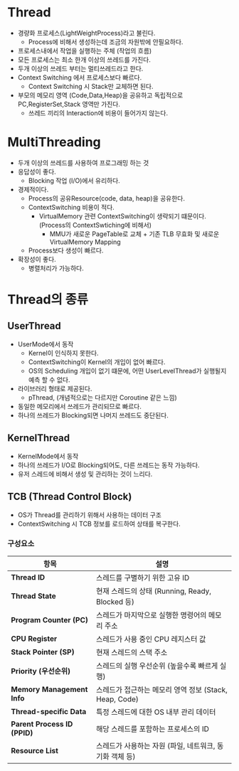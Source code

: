 # Thread
- 경량화 프로세스(LightWeightProcess)라고 불린다.
  - Process에 비해서 생성하는데 조금의 자원밖에 안필요하다.
- 프로세스내에서 작업을 실행하는 주체 (작업의 흐름)
- 모든 프로세스는 최소 한개 이상의 쓰레드를 가진다.
- 두개 이상의 쓰레드 부터는 멀티쓰레드라고 한다.
- Context Switching 에서 프로세스보다 빠르다.
  - Context Switching 시 Stack만 교체하면 된다.
- 부모의 메모리 영역 (Code,Data,Heap)을 공유하고 독립적으로 PC,RegisterSet,Stack 영역만 가진다.
  - 쓰레드 끼리의 Interaction에 비용이 들어가지 않는다.

# MultiThreading
- 두개 이상의 쓰레드를 사용하여 프로그래밍 하는 것
- 응답성이 좋다.
  - Blocking 작업 (I/O)에서 유리하다.
- 경제적이다.
  - Process의 공유Resource(code, data, heap)을 공유한다. 
  - ContextSwitching 비용이 적다.
    - VirtualMemory 관련 ContextSwitching이 생략되기 떄문이다. (Process의 ContextSwtiching에 비해서)
      - MMU가 새로운 PageTable로 교체 + 기존 TLB 무효화 및 새로운 VirtualMemory Mapping
  - Process보다 생성이 빠르다.
- 확장성이 좋다.
  - 병렬처리가 가능하다.
  

# Thread의 종류

## UserThread
- UserMode에서 동작
  - Kernel이 인식하지 못한다.
  - ContextSwitching이 Kernel의 개입이 없어 빠르다.
  - OS의 Scheduling 개입이 없기 떄문에, 어떤 UserLevelThread가 실행될지 예측 할 수 없다.
- 라이브러리 형태로 제공된다.
  - pThread, (개념적으로는 다르지만 Coroutine 같은 느낌)
- 동일한 메모리에서 쓰레드가 관리되므로 빠르다.
- 하나의 쓰레드가 Blocking되면 나머지 쓰레드도 중단된다.

## KernelThread
- KernelMode에서 동작
- 하나의 쓰레드가 I/O로 Blocking되어도, 다른 쓰레드는 동작 가능하다.
- 유저 스레드에 비해서 생성 및 관리하는 것이 느리다.

## TCB (Thread Control Block)
- OS가 Thread를 관리하기 위해서 사용하는 데이터 구조
- ContextSwitching 시 TCB 정보를 로드하여 상태를 복구한다.

### 구성요소
| 항목 | 설명 |
|------|------|
| **Thread ID** | 스레드를 구별하기 위한 고유 ID |
| **Thread State** | 현재 스레드의 상태 (Running, Ready, Blocked 등) |
| **Program Counter (PC)** | 스레드가 마지막으로 실행한 명령어의 메모리 주소 |
| **CPU Register** | 스레드가 사용 중인 CPU 레지스터 값 |
| **Stack Pointer (SP)** | 현재 스레드의 스택 주소 |
| **Priority (우선순위)** | 스레드의 실행 우선순위 (높을수록 빠르게 실행) |
| **Memory Management Info** | 스레드가 접근하는 메모리 영역 정보 (Stack, Heap, Code) |
| **Thread-specific Data** | 특정 스레드에 대한 OS 내부 관리 데이터 |
| **Parent Process ID (PPID)** | 해당 스레드를 포함하는 프로세스의 ID |
| **Resource List** | 스레드가 사용하는 자원 (파일, 네트워크, 동기화 객체 등) |
